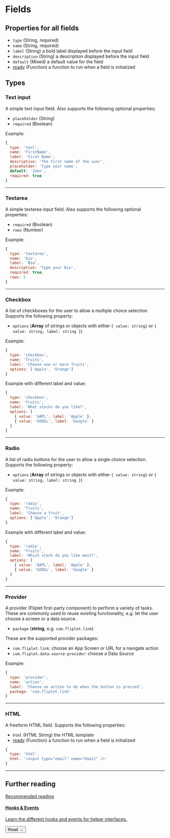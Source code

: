 # Fields

## Properties for all fields

- `type` (String, required)
- `name` (String, required)
- `label` (String) a bold label displayed before the input field
- `description` (String) a description displayed before the input field
- `default` (Mixed) a default value for the field
- [ready](https://developers.fliplet.com/API/helpers/interface-hooks.html#run-a-function-when-a-field-is-initialized) (Function) a function to run when a field is initialized

## Types

### Text input

A simple text input field. Also supports the following optional properties:

- `placeholder` (String)
- `required` (Boolean)

Example:

```js
{
  type: 'text',
  name: 'firstName',
  label: 'First Name',
  description: 'The first name of the user',
  placeholder: 'Type your name',
  default: 'John',
  required: true
}
```

---

### Textarea

A simple textarea input field. Also supports the following optional properties:

- `required` (Boolean)
- `rows` (Number)

Example:

```js
{
  type: 'textarea',
  name: 'bio',
  label: 'Bio',
  description: 'Type your bio',
  required: true,
  rows: 5
}
```

---

### Checkbox

A list of checkboxes for the user to allow a multiple choice selection. Supports the following property:

- `options` (**Array** of strings or objects with either `{ value: string}` or `{ value: string, label: string }`)

Example:

```js
{
  type: 'checkbox',
  name: 'fruits',
  label: 'Choose one or more fruits',
  options: ['Apple', 'Orange']
}
```

Example with different label and value:

```js
{
  type: 'checkbox',
  name: 'fruits',
  label: 'What stocks do you like?',
  options: [
    { value: 'AAPL', label: 'Apple' },
    { value: 'GOOGL', label: 'Google' }
  ]
}
```

---

### Radio

A list of radio buttons for the user to allow a single choice selection. Supports the following property:

- `options` (**Array** of strings or objects with either `{ value: string}` or `{ value: string, label: string }`)

Example:

```js
{
  type: 'radio',
  name: 'fruits',
  label: 'Choose a fruit',
  options: ['Apple', 'Orange']
}
```

Example with different label and value:

```js
{
  type: 'radio',
  name: 'fruits',
  label: 'Which stock do you like most?',
  options: [
    { value: 'AAPL', label: 'Apple' },
    { value: 'GOOGL', label: 'Google' }
  ]
}
```

---

### Provider

A provider (Fliplet first-party component) to perform a variety of tasks. These are commonly used to reuse existing functionality, e.g. let the user choose a screen or a data source.

- `package` (**string**, e.g. `com.fliplet.link`)

These are the supported provider packages:

- `com.fliplet.link`: choose an App Screen or URL for a navigate action
- `com.fliplet.data-source-provider`: choose a Data Source

Example:

```js
{
  type: 'provider',
  name: 'action',
  label: 'Choose an action to do when the button is pressed',
  package: 'com.fliplet.link'
}
```

---

### HTML

A freeform HTML field. Supports the following properties:

- `html` (HTML String) the HTML template
- [ready](https://developers.fliplet.com/API/helpers/interface-hooks.html#run-a-function-when-a-field-is-initialized) (Function) a function to run when a field is initialized

```js
{
  type: 'html',
  html: '<input type="email" name="Email" />'
}
```

---

## Further reading

<section class="blocks alt">
  <a class="bl two" href="interface-hooks.html">
    <div>
      <span class="pin">Recommended reading</span>
      <h4>Hooks &amp; Events</h4>
      <p>Learn the different hooks and events for helper interfaces.</p>
      <button>Read &rarr;</button>
    </div>
  </a>
</section>